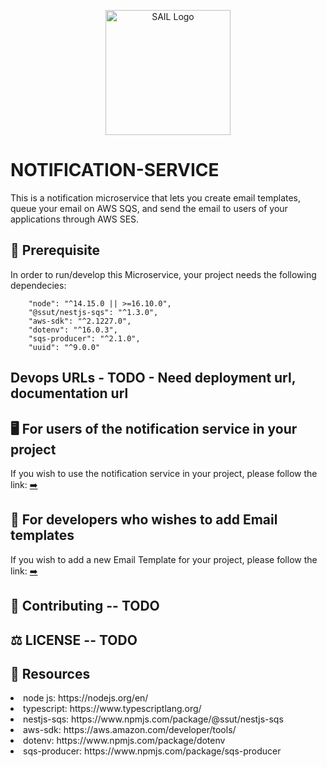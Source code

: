 <p align="center">
 <img src="https://user-images.githubusercontent.com/62607343/202245103-044d5c0b-7dec-416b-a178-66b4875dc399.png" width="200" alt="SAIL Logo" /></a>
</p>



# NOTIFICATION-SERVICE

This is a notification microservice that lets you create email templates, queue your email on AWS SQS, and send the email to users of your applications through AWS SES.


## 📖 Prerequisite

In order to run/develop this Microservice, your project needs the following dependecies:

```
    "node": "^14.15.0 || >=16.10.0",
    "@ssut/nestjs-sqs": "^1.3.0",
    "aws-sdk": "^2.1227.0",
    "dotenv": "^16.0.3",
    "sqs-producer": "^2.1.0",
    "uuid": "^9.0.0"
```

## Devops URLs - TODO - Need deployment url, documentation url

## 🖥️ For users of the notification service in your project

If you wish to use the notification service in your project, please follow the link: <a href="https://github.com/hicsail/notification-service/tree/readMe/packages/client" target="_blank">➡️</a>


## 🚧 For developers who wishes to add Email templates

If you wish to add a new Email Template for your project, please follow the link:  <a href="https://github.com/hicsail/notification-service/tree/readMe/packages/server" target="_blank">➡️</a> 


## 🤝 Contributing -- TODO


## ⚖️ LICENSE -- TODO


## 📝 Resources

<li> node js: https://nodejs.org/en/
<li> typescript: https://www.typescriptlang.org/
<li> nestjs-sqs: https://www.npmjs.com/package/@ssut/nestjs-sqs
<li> aws-sdk: https://aws.amazon.com/developer/tools/
<li> dotenv: https://www.npmjs.com/package/dotenv
<li> sqs-producer: https://www.npmjs.com/package/sqs-producer
